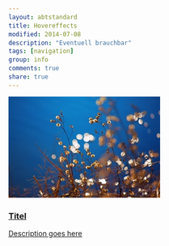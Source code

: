 ```yaml
---
layout: abtstandard
title: Hovereffects
modified: 2014-07-08
description: "Eventuell brauchbar"
tags: [navigation]
group: info
comments: true
share: true
---
```



<div class="col-sm-6">
    <div class="ih-item square effect6 from_top_and_bottom"><a href="#">
        <div class="img"><img src="img/rect/1.jpg" alt="img"></div>
        <div class="info">
          <h3>Titel</h3>
          <p>Description goes here</p>
        </div></a>
     </div>
 </div>



